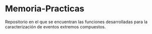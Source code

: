# Memoria-Practicas
Repositorio en el que se encuentran las funciones desarrolladas para la caracterización de eventos extremos compuestos.
